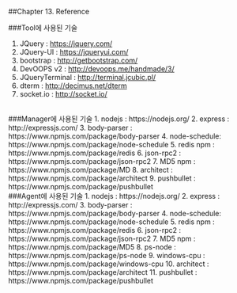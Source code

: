 ##Chapter 13. Reference

###Tool에 사용된 기술
1.	JQuery		: https://jquery.com/
2.	JQuery-UI 	: https://jqueryui.com/
3.	bootstrap	: http://getbootstrap.com/
4.	DevOOPS v2 	: http://devoops.me/handmade/3/
5.	JQueryTerminal	: http://terminal.jcubic.pl/
6.	dterm		: http://decimus.net/dterm
7.	socket.io		: http://socket.io/

<br>
###Manager에 사용된 기술
1.	nodejs		: https://nodejs.org/
2.	express		: http://expressjs.com/
3.	body-parser	: https://www.npmjs.com/package/body-parser
4.	node-schedule: https://www.npmjs.com/package/node-schedule
5.	redis npm	: https://www.npmjs.com/package/redis
6.	json-rpc2	: https://www.npmjs.com/package/json-rpc2
7.	MD5 npm 	: https://www.npmjs.com/package/MD
8.  architect   : https://www.npmjs.com/package/architect
9.  pushbullet  : https://www.npmjs.com/package/pushbullet

<br>
###Agent에 사용된 기술
1.	nodejs		: https://nodejs.org/
2.	express		: http://expressjs.com/
3.	body-parser	: https://www.npmjs.com/package/body-parser
4.	node-schedule: https://www.npmjs.com/package/node-schedule
5.	redis npm	: https://www.npmjs.com/package/redis
6.	json-rpc2	: https://www.npmjs.com/package/json-rpc2
7.	MD5 npm 	: https://www.npmjs.com/package/MD5
8.	ps-node		: https://www.npmjs.com/package/ps-node
9.	windows-cpu : https://www.npmjs.com/package/windows-cpu
10.  architect  : https://www.npmjs.com/package/architect
11.  pushbullet : https://www.npmjs.com/package/pushbullet
